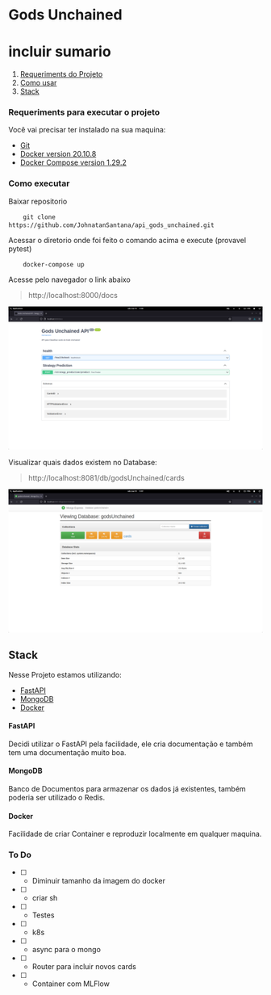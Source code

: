 # Gods Unchained 

# incluir sumario
 1. [Requeriments do Projeto](#requeriments)
 2. [Como usar](#howto)
 3. [Stack](#stack)
 
### Requeriments para executar o projeto <a name="requeriments"></a>
Você vai precisar ter instalado na sua maquina:
- [Git](https://git-scm.com/downloads)
- [Docker version 20.10.8](https://docs.docker.com/get-docker/)
- [Docker Compose version 1.29.2](https://docs.docker.com/compose/install/)

### Como executar <a name="howto"></a>
Baixar repositorio

```
    git clone https://github.com/JohnatanSantana/api_gods_unchained.git
```

Acessar o diretorio onde foi feito o comando acima e execute (provavel pytest)

``` 
    docker-compose up
```

Acesse pelo navegador o link abaixo

>  http://localhost:8000/docs



![alt](/images/api_image.png)


Visualizar quais dados existem no Database:

>  http://localhost:8081/db/godsUnchained/cards

![alt](/images/mongodbui.png)

## Stack <a name="stack"> </a>

Nesse Projeto estamos utilizando:
- [FastAPI](https://fastapi.tiangolo.com/)
- [MongoDB](https://www.mongodb.com/)
- [Docker](https://www.docker.com/)


#### FastAPI
Decidi utilizar o FastAPI pela facilidade, ele cria documentação e também tem uma documentação muito boa. 

#### MongoDB
Banco de Documentos para armazenar os dados já existentes, também poderia ser utilizado o Redis.

#### Docker
Facilidade de criar Container e reproduzir localmente em qualquer maquina.

### To Do
- [ ] - Diminuir tamanho da imagem do docker
- [ ] - criar sh
- [ ] - Testes
- [ ] - k8s
- [ ] - async para o mongo
- [ ] - Router para incluir novos cards
- [ ] - Container com MLFlow